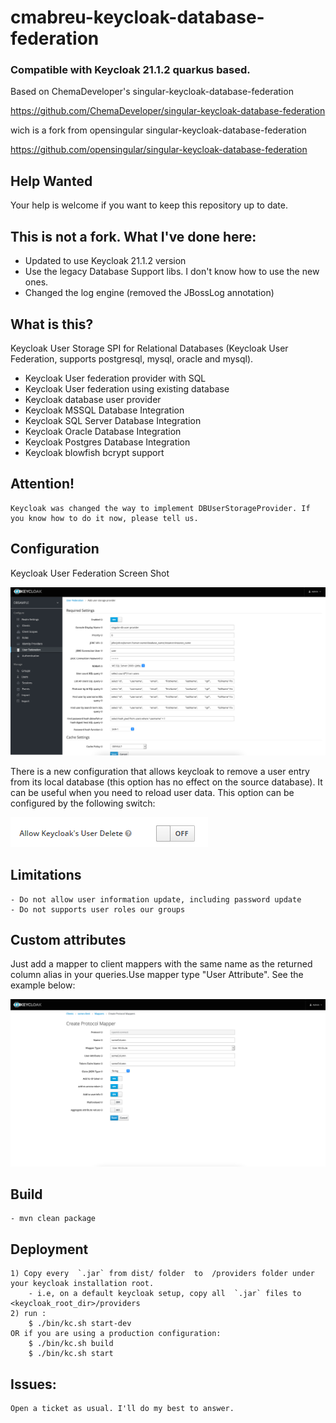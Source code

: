 # cmabreu-keycloak-database-federation

### Compatible with Keycloak 21.1.2 quarkus based.

Based on ChemaDeveloper's singular-keycloak-database-federation

https://github.com/ChemaDeveloper/singular-keycloak-database-federation

wich is a fork from opensingular singular-keycloak-database-federation

https://github.com/opensingular/singular-keycloak-database-federation

## Help Wanted

Your help is welcome if you want to keep this repository up to date.

## This is not a fork. What I've done here:

 - Updated to use Keycloak 21.1.2 version
 - Use the legacy Database Support libs. I don't know how to use the new ones.
 - Changed the log engine (removed the JBossLog annotation)

## What is this?

Keycloak User Storage SPI for Relational Databases (Keycloak User Federation, supports postgresql, mysql, oracle and mysql).

- Keycloak User federation provider with SQL
- Keycloak User federation using existing database
- Keycloak  database user provider
- Keycloak MSSQL Database Integration 
- Keycloak SQL Server Database Integration 
- Keycloak Oracle Database Integration 
- Keycloak Postgres Database Integration 
- Keycloak blowfish bcrypt support

## Attention!

    Keycloak was changed the way to implement DBUserStorageProvider. If you know how to do it now, please tell us.

## Configuration

Keycloak User Federation Screen Shot

![Sample Screenshot](screen.png)

There is a new configuration that allows keycloak to remove a user entry from its local database (this option has no effect on the source database). It can be useful when you need to reload user data.
This option can be configured by the following switch:

![Sample Screenshot](deleteuser.png)

## Limitations

    - Do not allow user information update, including password update
    - Do not supports user roles our groups

## Custom attributes

Just add a mapper to client mappers with the same name as the returned column alias in your queries.Use mapper type "User Attribute". See the example below:
    
![Sample Screenshot 2](screen2.png)


## Build

    - mvn clean package

## Deployment

    1) Copy every  `.jar` from dist/ folder  to  /providers folder under your keycloak installation root. 
        - i.e, on a default keycloak setup, copy all  `.jar` files to <keycloak_root_dir>/providers
    2) run :
        $ ./bin/kc.sh start-dev
    OR if you are using a production configuration:
        $ ./bin/kc.sh build
        $ ./bin/kc.sh start

## Issues:
    Open a ticket as usual. I'll do my best to answer.
    
    

